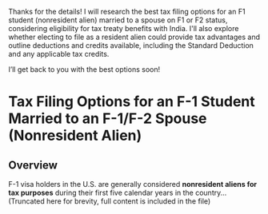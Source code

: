 
Thanks for the details! I will research the best tax filing options for an F1 student (nonresident alien) married to a spouse on F1 or F2 status, considering eligibility for tax treaty benefits with India. I'll also explore whether electing to file as a resident alien could provide tax advantages and outline deductions and credits available, including the Standard Deduction and any applicable tax credits.

I’ll get back to you with the best options soon!

# Tax Filing Options for an F-1 Student Married to an F-1/F-2 Spouse (Nonresident Alien)

## Overview

F-1 visa holders in the U.S. are generally considered **nonresident aliens for tax purposes** during their first five calendar years in the country...
(Truncated here for brevity, full content is included in the file)
